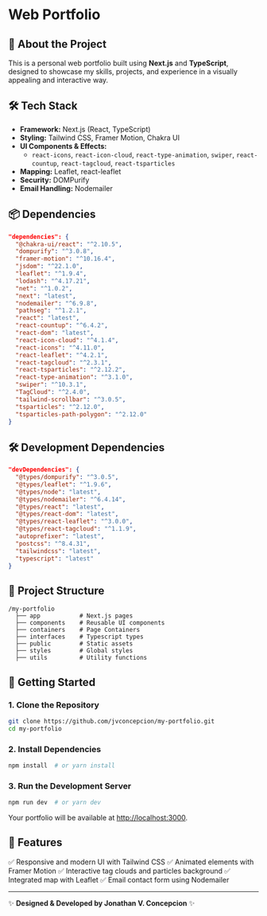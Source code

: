 # Web Portfolio

## 🚀 About the Project
This is a personal web portfolio built using **Next.js** and **TypeScript**, designed to showcase my skills, projects, and experience in a visually appealing and interactive way.

## 🛠️ Tech Stack
- **Framework:** Next.js (React, TypeScript)
- **Styling:** Tailwind CSS, Framer Motion, Chakra UI
- **UI Components & Effects:**
  - `react-icons`, `react-icon-cloud`, `react-type-animation`, `swiper`, `react-countup`, `react-tagcloud`, `react-tsparticles`
- **Mapping:** Leaflet, react-leaflet
- **Security:** DOMPurify
- **Email Handling:** Nodemailer

## 📦 Dependencies
```json
"dependencies": {
  "@chakra-ui/react": "^2.10.5",
  "dompurify": "^3.0.8",
  "framer-motion": "^10.16.4",
  "jsdom": "^22.1.0",
  "leaflet": "^1.9.4",
  "lodash": "^4.17.21",
  "net": "^1.0.2",
  "next": "latest",
  "nodemailer": "^6.9.8",
  "pathseg": "^1.2.1",
  "react": "latest",
  "react-countup": "^6.4.2",
  "react-dom": "latest",
  "react-icon-cloud": "^4.1.4",
  "react-icons": "^4.11.0",
  "react-leaflet": "^4.2.1",
  "react-tagcloud": "^2.3.1",
  "react-tsparticles": "^2.12.2",
  "react-type-animation": "^3.1.0",
  "swiper": "^10.3.1",
  "TagCloud": "^2.4.0",
  "tailwind-scrollbar": "^3.0.5",
  "tsparticles": "^2.12.0",
  "tsparticles-path-polygon": "^2.12.0"
}
```

## 🛠 Development Dependencies
```json
"devDependencies": {
  "@types/dompurify": "^3.0.5",
  "@types/leaflet": "^1.9.6",
  "@types/node": "latest",
  "@types/nodemailer": "^6.4.14",
  "@types/react": "latest",
  "@types/react-dom": "latest",
  "@types/react-leaflet": "^3.0.0",
  "@types/react-tagcloud": "^1.1.9",
  "autoprefixer": "latest",
  "postcss": "^8.4.31",
  "tailwindcss": "latest",
  "typescript": "latest"
}
```

## 📂 Project Structure
```
/my-portfolio
  ├── app           # Next.js pages
  ├── components    # Reusable UI components
  ├── containers    # Page Containers
  ├── interfaces    # Typescript types
  ├── public        # Static assets
  ├── styles        # Global styles
  ├── utils         # Utility functions
```

## 🚀 Getting Started
### 1. Clone the Repository
```bash
git clone https://github.com/jvconcepcion/my-portfolio.git
cd my-portfolio
```

### 2. Install Dependencies
```bash
npm install  # or yarn install
```

### 3. Run the Development Server
```bash
npm run dev  # or yarn dev
```
Your portfolio will be available at [http://localhost:3000](http://localhost:3000).

## 📌 Features
✅ Responsive and modern UI with Tailwind CSS
✅ Animated elements with Framer Motion
✅ Interactive tag clouds and particles background
✅ Integrated map with Leaflet
✅ Email contact form using Nodemailer

---
✨ **Designed & Developed by Jonathan V. Concepcion** ✨